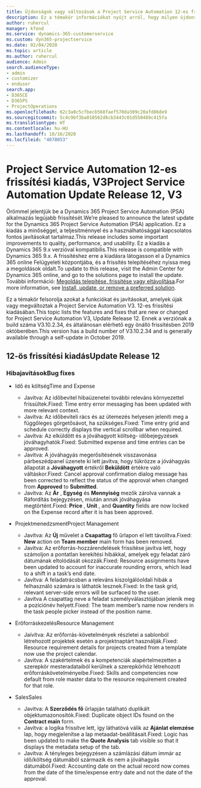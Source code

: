 ```yaml
---
title: Újdonságok vagy változások a Project Service Automation 12-es frissítési kiadásának V3 változatában
description: Ez a témakör információkat nyújt arról, hogy milyen újdonságok és változások vannak a Project Service Automation 12-ös frissítési kiadásának V3 verziójában.
author: ruhercul
manager: kfend
ms.service: dynamics-365-customerservice
ms.custom: dyn365-projectservice
ms.date: 02/04/2020
ms.topic: article
ms.author: ruhercul
audience: Admin
search.audienceType:
- admin
- customizer
- enduser
search.app:
- D365CE
- D365PS
- ProjectOperations
ms.openlocfilehash: 62c3a0c5cfbecb568faef570da309c20afd86de9
ms.sourcegitcommit: 5c4c9bf3ba018562d6cb3443c01d550489c415fa
ms.translationtype: HT
ms.contentlocale: hu-HU
ms.lasthandoff: 10/16/2020
ms.locfileid: "4078053"
---
```

# <a name="project-service-automation-update-release-12-v3"></a><span data-ttu-id="c92bc-103">Project Service Automation 12-es frissítési kiadás, V3</span><span class="sxs-lookup"><span data-stu-id="c92bc-103">Project Service Automation Update Release 12, V3</span></span>
<span data-ttu-id="c92bc-104">Örömmel jelentjük be a Dynamics 365 Project Service Automation (PSA) alkalmazás legújabb frissítését.</span><span class="sxs-lookup"><span data-stu-id="c92bc-104">We’re pleased to announce the latest update for the Dynamics 365 Project Service Automation (PSA) application.</span></span> <span data-ttu-id="c92bc-105">Ez a kiadás a minőséggel, a teljesítménnyel és a használhatósággal kapcsolatos fontos javításokat tartalmaz.</span><span class="sxs-lookup"><span data-stu-id="c92bc-105">This release includes some important improvements to quality, performance, and usability.</span></span> <span data-ttu-id="c92bc-106">Ez a kiadás a Dynamics 365 9.x verzióval kompatibilis.</span><span class="sxs-lookup"><span data-stu-id="c92bc-106">This release is compatible with Dynamics 365 9.x.</span></span> <span data-ttu-id="c92bc-107">A frissítéshez erre a kiadásra látogasson el a Dynamics 365 online Felügyeleti központjába, és a frissítés telepítéséhez nyissa meg a megoldások oldalt.</span><span class="sxs-lookup"><span data-stu-id="c92bc-107">To update to this release, visit the Admin Center for Dynamics 365 online, and go to the solutions page to install the update.</span></span> <span data-ttu-id="c92bc-108">További információ: [Megoldás telepítése, frissítése vagy eltávolítása](https://docs.microsoft.com/power-platform/admin/install-remove-preferred-solution).</span><span class="sxs-lookup"><span data-stu-id="c92bc-108">For more information, see [Install, update, or remove a preferred solution](https://docs.microsoft.com/power-platform/admin/install-remove-preferred-solution).</span></span>

<span data-ttu-id="c92bc-109">Ez a témakör felsorolja azokat a funkciókat és javításokat, amelyek újak vagy megváltoztak a Project Service Automation V3. 12-es frissítési kiadásában.</span><span class="sxs-lookup"><span data-stu-id="c92bc-109">This topic lists the features and fixes that are new or changed for Project Service Automation V3, Update Release 12.</span></span> <span data-ttu-id="c92bc-110">Ennek a verziónak a build száma V3.10.2.34, és általánosan elérhető egy önálló frissítésben 2019 októberében.</span><span class="sxs-lookup"><span data-stu-id="c92bc-110">This version has a build number of V3.10.2.34 and is generally available through a self-update in October 2019.</span></span>

## <a name="update-release-12"></a><span data-ttu-id="c92bc-111">12-ös frissítési kiadás</span><span class="sxs-lookup"><span data-stu-id="c92bc-111">Update Release 12</span></span>

### <a name="bug-fixes"></a><span data-ttu-id="c92bc-112">Hibajavítások</span><span class="sxs-lookup"><span data-stu-id="c92bc-112">Bug fixes</span></span>

- <span data-ttu-id="c92bc-113">Idő és költség</span><span class="sxs-lookup"><span data-stu-id="c92bc-113">Time and Expense</span></span>

    - <span data-ttu-id="c92bc-114">Javítva: Az időbevitel hibaüzenetei további releváns környezettel frissültek.</span><span class="sxs-lookup"><span data-stu-id="c92bc-114">Fixed: Time entry error messaging has been updated with more relevant context.</span></span>
    - <span data-ttu-id="c92bc-115">Javítva: Az időbeviteli rács és az ütemezés helyesen jeleníti meg a függőleges görgetősávot, ha szükséges.</span><span class="sxs-lookup"><span data-stu-id="c92bc-115">Fixed: Time entry grid and schedule correctly displays the vertical scrollbar when required.</span></span>
    - <span data-ttu-id="c92bc-116">Javítva: Az elküldött és a jóváhagyott költség- időbejegyzések jóváhagyhatók.</span><span class="sxs-lookup"><span data-stu-id="c92bc-116">Fixed: Submitted expense and time entries can be approved.</span></span>
    - <span data-ttu-id="c92bc-117">Javítva: A jóváhagyás megerősítésének visszavonása párbeszédpanel üzenete ki lett javítva, hogy tükrözze a jóváhagyás állapotát a **Jóváhagyott** értékről **Beküldött** értékre való váltáskor.</span><span class="sxs-lookup"><span data-stu-id="c92bc-117">Fixed: Cancel approval confirmation dialog message has been corrected to reflect the status of the approval when changed from **Approved** to **Submitted**.</span></span>
    - <span data-ttu-id="c92bc-118">Javítva: Az **Ár** , **Egység** és **Mennyiség** mezők zárolva vannak a Ráfordítás bejegyzésen, miután annak jóváhagyása megtörtént.</span><span class="sxs-lookup"><span data-stu-id="c92bc-118">Fixed: **Price** , **Unit** , and **Quantity** fields are now locked on the Expense record after it is has been approved.</span></span>

- <span data-ttu-id="c92bc-119">Projektmenedzsment</span><span class="sxs-lookup"><span data-stu-id="c92bc-119">Project Management</span></span>

    - <span data-ttu-id="c92bc-120">Javítva: Az **Új** művelet a **Csapattag** fő űrlapon el lett távolítva.</span><span class="sxs-lookup"><span data-stu-id="c92bc-120">Fixed: **New** action on **Team member** main form has been removed.</span></span>
    - <span data-ttu-id="c92bc-121">Javítva: Az erőforrás-hozzárendelések frissítése javítva lett, hogy számoljon a pontatlan kerekítési hibákkal, amelyek egy feladat záró dátumának eltolódását okozzák.</span><span class="sxs-lookup"><span data-stu-id="c92bc-121">Fixed: Resource assignments have been updated to account for inaccurate rounding errors, which lead to a shift in a task’s end date.</span></span>
    - <span data-ttu-id="c92bc-122">Javítva: A feladatrácsban a releváns kiszolgálóoldali hibák a felhasználó számára is láthatók lesznek.</span><span class="sxs-lookup"><span data-stu-id="c92bc-122">Fixed: In the task grid, relevant server-side errors will be surfaced to the user.</span></span>
    - <span data-ttu-id="c92bc-123">Javítva A csapattag neve a feladat személyválasztójában jelenik meg a pozíciónév helyett.</span><span class="sxs-lookup"><span data-stu-id="c92bc-123">Fixed: The team member’s name now renders in the task people picker instead of the position name.</span></span>

- <span data-ttu-id="c92bc-124">Erőforráskezelés</span><span class="sxs-lookup"><span data-stu-id="c92bc-124">Resource Management</span></span>

    - <span data-ttu-id="c92bc-125">Jaívítva: Az erőforrás-követelmények részletei a sablonból létrehozott projektek esetén a projektnaptárt használják.</span><span class="sxs-lookup"><span data-stu-id="c92bc-125">Fixed: Resource requirement details for projects created from a template now use the project calendar.</span></span>
    - <span data-ttu-id="c92bc-126">Javítva: A szakértelmek és a kompetenciák alapértelmezetten a szerepkör mesteradataiból kerülnek a szerepkörhöz létrehozott erőforráskövetelményeibe.</span><span class="sxs-lookup"><span data-stu-id="c92bc-126">Fixed: Skills and competencies now default from role master data to the resource requirement created for that role.</span></span>

- <span data-ttu-id="c92bc-127">Sales</span><span class="sxs-lookup"><span data-stu-id="c92bc-127">Sales</span></span>

    - <span data-ttu-id="c92bc-128">Javítva: A **Szerződés fő** űrlapján található duplikált objektumazonosítók.</span><span class="sxs-lookup"><span data-stu-id="c92bc-128">Fixed: Duplicate object IDs found on the **Contract main** form.</span></span>
    - <span data-ttu-id="c92bc-129">Javítva: a logika frissítve lett, így láthatóvá válik az **Ajánlat elemzése** lap, hogy megjelenítse a lap metaadat-beállításait.</span><span class="sxs-lookup"><span data-stu-id="c92bc-129">Fixed: Logic has been updated to make the **Quote Analysis** tab visible so that it displays the metadata setup of the tab.</span></span>
    - <span data-ttu-id="c92bc-130">Javítva: A tényleges bejegyzésen a számlázási dátum immár az idő/költség dátumából származik és nem a jóváhagyás dátumából.</span><span class="sxs-lookup"><span data-stu-id="c92bc-130">Fixed: Accounting date on the actual record now comes from the date of the time/expense entry date and not the date of the approval.</span></span>
